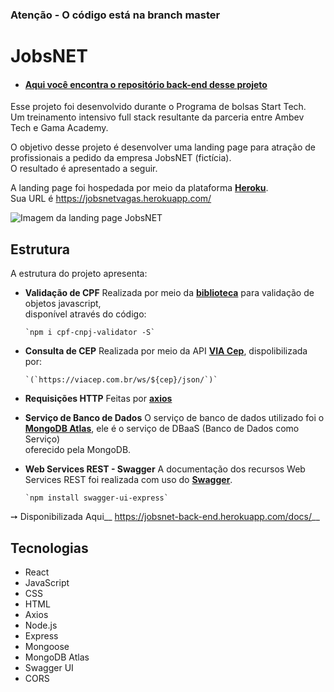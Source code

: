 ### Atenção - O código está na branch master ##


# __JobsNET__


* #### __[Aqui você encontra o  repositório back-end desse projeto](https://github.com/ludmillalopes/jobsnet_back-end)__


Esse projeto foi desenvolvido durante o Programa de bolsas Start Tech.<br />
Um treinamento intensivo full stack resultante da parceria entre Ambev Tech e Gama Academy.


O objetivo desse projeto é desenvolver uma landing page para atração de profissionais a pedido da empresa JobsNET (fictícia).<br />
O resultado é apresentado a seguir.


A landing page foi hospedada por meio da plataforma __[Heroku](https://www.npmjs.com/package/cpf-cnpj-validator)__.<br />
Sua URL é <https://jobsnetvagas.herokuapp.com/>


![Imagem da landing page JobsNET](https://drive.google.com/file/d/1RW5IntF4tCLnHNd8WWRopbv4KjZX9YgF/view?usp=sharing)


## __Estrutura__

A estrutura do projeto apresenta:

* __Validação de CPF__
Realizada por meio da __[biblioteca](https://www.npmjs.com/package/cpf-cnpj-validator)__ para validação de objetos javascript,<br />
disponível através do código:

      `npm i cpf-cnpj-validator -S`




* __Consulta de CEP__
Realizada por meio da API __[VIA Cep](https://viacep.com.br)__, dispolibilizada por:

      `(`https://viacep.com.br/ws/${cep}/json/`)`




* __Requisições HTTP__
Feitas por __[axios](https://axios-http.com/ptbr/docs/intro)__


* __Serviço de Banco de Dados__
O serviço de banco de dados utilizado foi o __[MongoDB Atlas](https://www.mongodb.com/pt-br/cloud/atlas/efficiency)__, ele é o serviço de DBaaS (Banco de Dados como Serviço)<br /> oferecido pela MongoDB.


* __Web Services REST - Swagger__
A documentação dos recursos Web Services REST foi realizada com uso do __[Swagger](https://swagger.io/)__.

      `npm install swagger-ui-express`


➙ Disponibilizada Aqui__ <https://jobsnet-back-end.herokuapp.com/docs/>__


## Tecnologias

* React
* JavaScript
* CSS
* HTML
* Axios
* Node.js
* Express
* Mongoose
* MongoDB Atlas
* Swagger UI
* CORS


